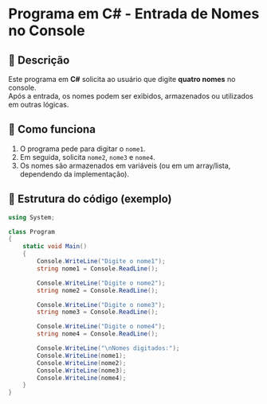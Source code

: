# Programa em C# - Entrada de Nomes no Console

## 📌 Descrição
Este programa em **C#** solicita ao usuário que digite **quatro nomes** no console.  
Após a entrada, os nomes podem ser exibidos, armazenados ou utilizados em outras lógicas.

## 🚀 Como funciona
1. O programa pede para digitar o `nome1`.
2. Em seguida, solicita `nome2`, `nome3` e `nome4`.
3. Os nomes são armazenados em variáveis (ou em um array/lista, dependendo da implementação).

## 📂 Estrutura do código (exemplo)
```csharp
using System;

class Program
{
    static void Main()
    {
        Console.WriteLine("Digite o nome1");
        string nome1 = Console.ReadLine();

        Console.WriteLine("Digite o nome2");
        string nome2 = Console.ReadLine();

        Console.WriteLine("Digite o nome3");
        string nome3 = Console.ReadLine();

        Console.WriteLine("Digite o nome4");
        string nome4 = Console.ReadLine();

        Console.WriteLine("\nNomes digitados:");
        Console.WriteLine(nome1);
        Console.WriteLine(nome2);
        Console.WriteLine(nome3);
        Console.WriteLine(nome4);
    }
}
